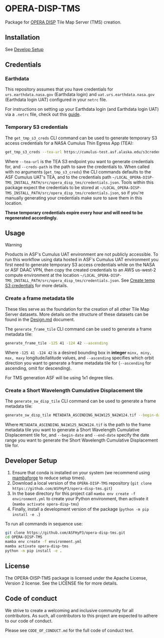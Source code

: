 # OPERA-DISP-TMS

Package for [OPERA DISP](https://www.jpl.nasa.gov/go/opera/products/disp-product-suite/) Tile Map Server (TMS) creation.

## Installation
See [Develop Setup](#developer-setup)

## Credentials
### Earthdata
This repository assumes that you have credentials for `urs.earthdata.nasa.gov` (Earthdata login) and `uat.urs.earthdata.nasa.gov` (Earthdata login UAT) configured in your `netrc` file.

For instructions on setting up your Earthdata login (and Earthdata login UAT) via a `.netrc` file, check out this [guide](https://harmony.earthdata.nasa.gov/docs#getting-started).

### Temporary S3 credentials
The `get_tmp_s3_creds` CLI command can be used to generate temporary S3 access credentials for a NASA Cumulus Thin Egress App (TEA):
```bash
get_tmp_s3_creds --tea-url https://cumulus-test.asf.alaska.edu/s3credentials --creds-path ~/LOCAL_OPERA-DISP-TMS_INSTALL_PATH/src/opera_disp_tms/credentials.json
```
Where `--tea-url` is the TEA S3 endpoint you want to generate credentials for, and `--creds-path` is the path to save the credentials to.
When called with no arguments (`get_tmp_s3_creds`) the CLI commands defaults to the ASF Cumulus UAT's TEA, and to the credentials path `~/LOCAL_OPERA-DISP-TMS_INSTALL_PATH/src/opera_disp_tms/credentials.json`. Tools within this package expect the credentials to be stored at `~/LOCAL_OPERA-DISP-TMS_INSTALL_PATH/src/opera_disp_tms/credentials.json`, so if you're manually generating your credentials make sure to save them in this location.

**These temporary credentials expire every hour and will need to be regenerated accordingly.**

## Usage
> [!WARNING]
> Products in ASF's Cumulus UAT environment are not publicly accessible. To run this workflow using data hosted in ASF's Cumulus UAT environment you first need to generate temporary S3 access credentials while on the NASA or ASF DAAC VPN, then copy the created credentials to an AWS us-west-2 compute environment at the location `~/LOCAL_OPERA-DISP-TMS_INSTALL_PATH/src/opera_disp_tms/credentials.json`. See [Create temp S3 credentials](#temporary-s3-credentials) for more details.

### Create a frame metadata tile
These tiles serve as the foundation for the creation of all other Tile Map Server datasets. More details on the structure of these datasets can be found in the [Design.md](https://github.com/ASFHyP3/OPERA-DISP-TMS/blob/develop/Design.md) document.

The `generate_frame_tile` CLI command can be used to generate a frame metadata tile:
```bash
generate_frame_tile -125 41 -124 42 --ascending
```
Where `-125 41 -124 42` is a desired bounding box in **integer** `minx, miny, max, maxy` longitude/latitude values, and `--ascending` specifies which orbit direction you want to generate a frame metadata tile for (`--ascending` for ascending, omit for descending).

For TMS generation ASF will be using 1x1 degree tiles.

### Create a Short Wavelength Cumulative Displacement tile
The `generate_sw_disp_tile` CLI command can be used to generate a frame metadata tile:
```bash
generate_sw_disp_tile METADATA_ASCENDING_N41W125_N42W124.tif --begin-date 20170901 --end-date 20171231
```
Where `METADATA_ASCENDING_N41W125_N42W124.tif` is the path to the frame metadata tile you want to generate a Short Wavelength Cumulative Displacement tile for, and `--begin-date` and `--end-date` specify the date range you want to generate the Short Wavelength Cumulative Displacement tile for.

## Developer Setup
1. Ensure that conda is installed on your system (we recommend using [mambaforge](https://github.com/conda-forge/miniforge#mambaforge) to reduce setup times).
2. Download a local version of the `OPERA-DISP-TMS` repository (`git clone https://github.com/ASFHyP3/opera-disp-tms.git`)
3. In the base directory for this project call `mamba env create -f environment.yml` to create your Python environment, then activate it (`mamba activate opera-disp-tms`)
4. Finally, install a development version of the package (`python -m pip install -e .`)

To run all commands in sequence use:
```bash
git clone https://github.com/ASFHyP3/opera-disp-tms.git 
cd OPERA-DISP-TMS
mamba env create -f environment.yml
mamba activate opera-disp-tms
python -m pip install -e .
```
## License
The OPERA-DISP-TMS package is licensed under the Apache License, Version 2 license. See the LICENSE file for more details.

## Code of conduct
We strive to create a welcoming and inclusive community for all contributors. As such, all contributors to this project are expected to adhere to our code of conduct.

Please see `CODE_OF_CONDUCT.md` for the full code of conduct text.
